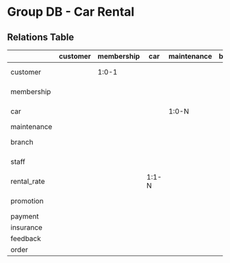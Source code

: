 # Group DB - Car Rental
## Relations Table

||customer|membership|car|maintenance|branch|staff|rental_rate|promotion|payment|insurance|feedback|order|
|--|--|--|--|--|--|--|--|--|--|--|--|--|
|customer||1:0-1|||||||1:1-N|1:0-N|1:0-N|1:1-N|
|membership||||||||||||1:1-N|
|car||||1:0-N||||||1:0-N||1:0-N|
|maintenance|||||||||||||
|branch||||||1:N||||||N:1-N|
|staff||||||||||||1:0-N|
|rental_rate|||1:1-N||||||||||
|promotion||||||||||||1:0-N|
|payment||||||||||||1:1|
|insurance||||||||||||1:1|
|feedback||||||||||||1:1|
|order|||||||||||||

